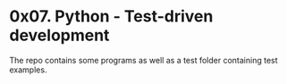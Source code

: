 # 0x07. Python - Test-driven development

The repo contains some programs as well as a test folder containing test examples.
